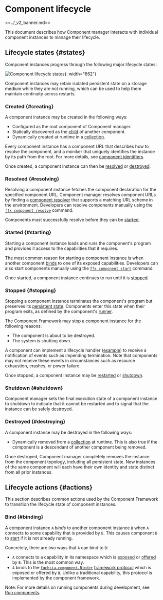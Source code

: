 # Component lifecycle

<<../_v2_banner.md>>

This document describes how Component manager interacts with individual component
instances to manage their lifecycle.

## Lifecycle states {#states}

Component instances progress through the following major lifecycle states:

![Component lifecycle states](images/component-lifecycle.png){: width="662"}

Component instances may retain isolated persistent state on a storage medium
while they are not running, which can be used to help them maintain continuity
across restarts.

### Created {#creating}

A component instance may be created in the following ways:

-   Configured as the root component of Component manager.
-   Statically discovered as the [child][doc-manifests-children] of another
    component.
-   Dynamically created at runtime in a [collection][doc-collections].

Every component instance has a component URL that describes how to resolve the
component, and a moniker that uniquely identifies the instance by its path from
the root. For more details, see [component identifiers][doc-identifiers].

Once created, a component instance can then be [resolved](#resolving) or
[destroyed](#destroying).

### Resolved {#resolving}

Resolving a component instance fetches the component declaration for the
specified component URL. Component manager resolves component URLs by finding a
[component resolver][doc-resolvers] that supports a matching URL scheme in the
environment. Developers can resolve components manually using the
[`ffx component resolve`][ref-ffx-resolve] command.

Components must successfully resolve before they can be [started](#starting).

### Started {#starting}

Starting a component instance loads and runs the component's program and
provides it access to the capabilities that it requires.

The most common reason for starting a component instance is when another
component [binds](#binding) to one of its exposed capabilities. Developers can
also start components manually using the [`ffx component start`][ref-ffx-start]
command.

Once started, a component instance continues to run until it is
[stopped](#stopping).

### Stopped {#stopping}

Stopping a component instance terminates the component's program but preserves
its [persistent state][doc-storage]. Components enter this state when their
program exits, as defined by the component's [runner][doc-runners].

The Component Framework may stop a component instance for the following reasons:

-   The component is about to be destroyed.
-   The system is shutting down.

A component can implement a lifecycle handler ([example][handler-example]) to
receive a notification of events such as impending termination.
Note that components may not receive these events in circumstances such as
resource exhaustion, crashes, or power failure.

Once stopped, a component instance may be [restarted](#starting) or
[shutdown](#shutdown).

### Shutdown {#shutdown}

Component manager sets the final execution state of a component instance to
shutdown to indicate that it cannot be restarted and to signal that the instance
can be safely [destroyed](#destroying).

### Destroyed {#destroying}

A component instance may be destroyed in the following ways:

-   Dynamically removed from a [collection][doc-collections] at runtime. This is
    also true if the component is a descendant of another component being removed.

Once destroyed, Component manager completely removes the instance from the
component topology, including all persistent state. New instances of the same
component will each have their own identity and state distinct from all prior
instances.

## Lifecycle actions {#actions}

This section describes common actions used by the Component Framework to
transition the lifecycle state of component instances.

### Bind {#binding}

A component instance `A` _binds_ to another component instance `B` when `A`
connects to some capability that is provided by `B`. This causes component `B`
to [start](#starting) if it is not already running.

Concretely, there are two ways that `A` can bind to `B`:

-   `A` connects to a capability in its namespace which is
    [exposed][doc-manifests-expose] or [offered][doc-manifests-offer] by `B`.
    This is the most common way.
-   `A` binds to the [`fuchsia.component.Binder`][binder.fidl]
    [framework protocol][doc-framework-protocol] which is exposed or offered
    by `B`. Unlike a traditional capability, this protocol
    is implemented by the component framework.

Note: For more details on running components during development, see
[Run components][doc-run].

[binder.fidl]: https://fuchsia.dev/reference/fidl/fuchsia.component#Binder
[doc-framework-protocol]: capabilities/protocol.md#framework
[doc-collections]: realms.md#collections
[doc-identifiers]: identifiers.md
[doc-manifests-children]: https://fuchsia.dev/reference/cml#children
[doc-manifests-expose]: https://fuchsia.dev/reference/cml#expose
[doc-manifests-offer]: https://fuchsia.dev/reference/cml#offer
[doc-manifests]: component_manifests.md
[doc-resolvers]: capabilities/resolvers.md
[doc-runners]: capabilities/runners.md
[doc-storage]: capabilities/storage.md
[doc-run]: /development/components/run.md
[handler-example]: /examples/components/lifecycle
[ref-ffx-resolve]: https://fuchsia.dev/reference/tools/sdk/ffx#resolve
[ref-ffx-start]: https://fuchsia.dev/reference/tools/sdk/ffx#start
